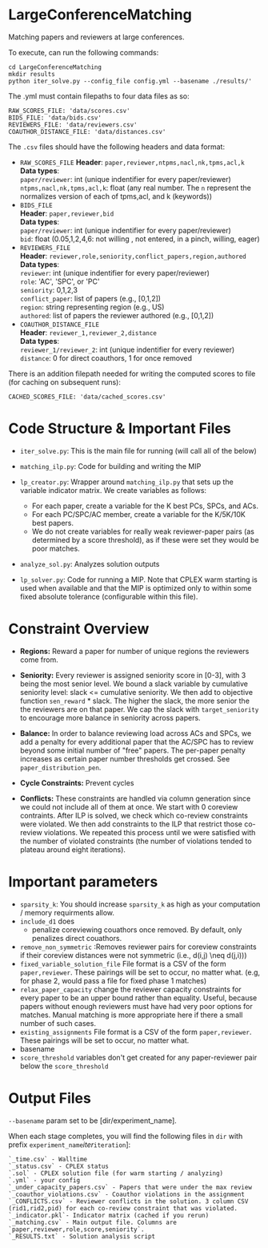 # LargeConferenceMatching
Matching papers and reviewers at large conferences.

To execute, can run the following commands:
```
cd LargeConferenceMatching
mkdir results
python iter_solve.py --config_file config.yml --basename ./results/'
```

The .yml must contain filepaths to four data files as so:

```
RAW_SCORES_FILE: 'data/scores.csv'
BIDS_FILE: 'data/bids.csv'
REVIEWERS_FILE: 'data/reviewers.csv'
COAUTHOR_DISTANCE_FILE: 'data/distances.csv'
```

The `.csv` files should have the following headers and data format:
- `RAW_SCORES_FILE`
**Header**: `paper,reviewer,ntpms,nacl,nk,tpms,acl,k`\
**Data types**:\
`paper/reviewer`: int (unique indentifier for every paper/reviewer)\
`ntpms,nacl,nk,tpms,acl,k`: float (any real number. The `n` represent the normalizes version of each of tpms,acl, and k (keywords))
- `BIDS_FILE`\
**Header**: `paper,reviewer,bid`\
**Data types**:\
`paper/reviewer`: int (unique indentifier for every paper/reviewer)\
`bid`: float (0.05,1,2,4,6: not willing , not entered, in a pinch, willing, eager)
- `REVIEWERS_FILE`\
**Header**: `reviewer,role,seniority,conflict_papers,region,authored`\
**Data types**:\
`reviewer`: int (unique indentifier for every paper/reviewer)\
`role`: 'AC', 'SPC', or 'PC'\
`seniority`: 0,1,2,3\
`conflict_paper`: list of papers (e.g., [0,1,2])\
`region`: string representing region (e.g., US)\
`authored`: list of papers the reviewer authored (e.g., [0,1,2])
- `COAUTHOR_DISTANCE_FILE`\
**Header**: `reviewer_1,reviewer_2,distance`\
**Data types**:\
`reviewer_1/reviewer_2`: int (unique indentifier for every reviewer)\
`distance`: 0 for direct coauthors, 1 for once removed

There is an addition filepath needed for writing the computed scores to file (for caching on subsequent runs):
```
CACHED_SCORES_FILE: 'data/cached_scores.csv'
```


# Code Structure & Important Files
- `iter_solve.py`: This is the main file for running (will call all of the below)

- `matching_ilp.py`: Code for building and writing the MIP
- `lp_creator.py`: Wrapper around `matching_ilp.py` that sets up the variable indicator matrix. We create variables as follows:
    - For each paper, create a variable for the K best PCs, SPCs, and ACs.
    - For each PC/SPC/AC member, create a variable for the K/5K/10K best papers. 
    - We do not create variables for really weak reviewer-paper pairs (as determined by a score threshold), as if these were set they would be poor matches.

- `analyze_sol.py`: Analyzes solution outputs
- `lp_solver.py`: Code for running a MIP. Note that CPLEX warm starting is used when available and that the MIP is optimized only to within some fixed absolute tolerance (configurable within this file).

# Constraint Overview

- **Regions:** Reward a paper for number of unique regions the reviewers come from.

- **Seniority:** Every reviewer is assigned seniority score in [0-3], with 3 being the most senior level. We bound a slack variable by cumulative seniority level: slack <= cumulative seniority. We then add to objective function `sen_reward` * slack. The higher the slack, the more senior the the reviewers are on that paper. We cap the slack with `target_seniority` to encourage more balance in seniority across papers.

- **Balance:** In order to balance reviewing load across ACs and SPCs, we add a penalty for every additional paper that the AC/SPC has to review beyond some initial number of "free" papers. The per-paper penalty increases as certain paper number thresholds get crossed. See `paper_distribution_pen`.

- **Cycle Constraints:** Prevent cycles

- **Conflicts:** These constraints are handled via column generation since we could not include all of them at once. We start with 0 coreview contraints. After ILP is solved, we check which co-review constraints were violated. We then add constraints to the ILP that restrict those co-review violations. We repeated this process until we were satisfied with the number of violated constraints (the number of violations tended to plateau around eight iterations).

# Important parameters

- `sparsity_k`: You should increase `sparsity_k` as high as your computation / memory requirments allow.
- `include_d1` does
    - penalize coreviewing couathors once removed. By default, only penalizes direct couathors.
- `remove_non_symmetric` :Removes reviewer pairs for coreview constraints if their coreview distances were not symmetric (i.e., d(i,j) \neq d(j,i)))
- `fixed_variable_solution_file` File format is a CSV of the form `paper,reviewer`. These pairings will be set to occur, no matter what. (e.g, for phase 2, would pass a file for fixed phase 1 matches)
- `relax_paper_capacity` change the reviewer capacity constraints for every paper to be an upper bound rather than equality. Useful, because papers without enough reviewers must have had very poor options for matches. Manual matching is more appropriate here if there a small number of such cases.
- `existing_assignments` File format is a CSV of the form `paper,reviewer`. These pairings will be set to occur, no matter what.
- basename
- `score_threshold` variables don't get created for any paper-reviewer pair below the `score_threshold`


# Output Files

`--basename` param set to be [dir/experiment_name].

When each stage completes, you will find the following files in `dir` with prefix `experiment_name`_iter_`iteration`]: 
    
    `_time.csv` - Walltime
    `_status.csv` - CPLEX status
    `.sol` - CPLEX solution file (for warm starting / analyzing)
    `.yml` - your config
    `_under_capacity_papers.csv` - Papers that were under the max review
    `_coauthor_violations.csv` - Coauthor violations in the assignment
    `_CONFLICTS.csv` - Reviewer conflicts in the solution. 3 column CSV (rid1,rid2,pid) for each co-review constraint that was violated.
    `_indicator.pkl`- Indicator matrix (cached if you rerun)
    `_matching.csv` - Main output file. Columns are `paper,reviewer,role,score,seniority`.
    `_RESULTS.txt` - Solution analysis script 



